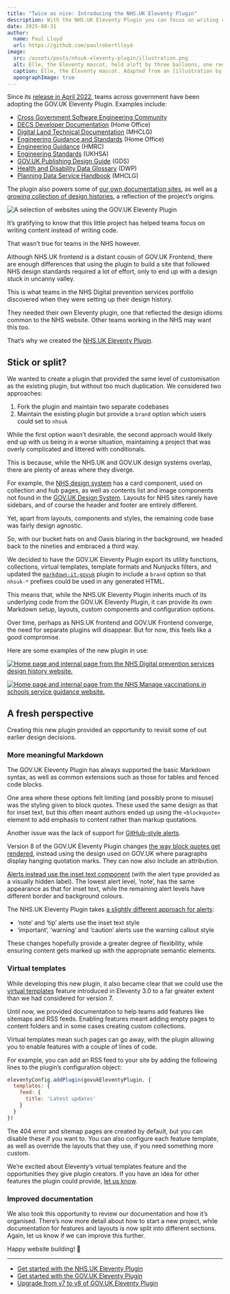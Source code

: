 ```yaml
---
title: "Twice as nice: Introducing the NHS.UK Eleventy Plugin"
description: With the NHS.UK Eleventy Plugin you can focus on writing content instead of writing code.
date: 2025-08-31
author:
  name: Paul Lloyd
  url: https://github.com/paulrobertlloyd
image:
  src: /assets/posts/nhsuk-eleventy-plugin/illustration.png
  alt: Elle, the Eleventy mascot, held aloft by three balloons, one red and two blue.
  caption: Elle, the Eleventy mascot. Adapted from an [illustration by David Neal](https://www.11ty.dev/blog/mascot-david/)
  opengraphImage: true
---
```


Since its [release in April 2022](https://x-govuk.org/posts/govuk-eleventy-plugin/), teams across government have been adopting the GOV.UK Eleventy Plugin. Examples include:

- [Cross Government Software Engineering Community](https://uk-x-gov-software-community.github.io)
- [DECS Developer Documentation](https://ukhomeoffice.github.io/hocs/) (Home Office)
- [Digital Land Technical Documentation](https://digital-land.github.io/technical-documentation) (MHCLG)
- [Engineering Guidance and Standards](https://engineering.homeoffice.gov.uk) (Home Office)
- [Engineering Guidance](https://engineering.hmrc.gov.uk) (HMRC)
- [Engineering Standards](https://ukhsa-collaboration.github.io/standards-org/) (UKHSA)
- [GOV.UK Publishing Design Guide](https://design-guide.publishing.service.gov.uk) (GDS)
- [Health and Disability Data Glossary](https://dwp-health-data-glossary.netlify.app) (DWP)
- [Planning Data Service Handbook](https://handbook.planning.data.gov.uk) (MHCLG)

The plugin also powers some of [our own documentation sites](/projects), as well as [a growing collection of design histories](https://govuk-design-history.x-govuk.org/directory/), a reflection of the project’s origins.

![A selection of websites using the GOV.UK Eleventy Plugin](/assets/posts/nhsuk-eleventy-plugin/govuk-eleventy-plugin-sites.png)

It’s gratifying to know that this little project has helped teams focus on writing content instead of writing code.

That wasn’t true for teams in the NHS however.

Although NHS.UK frontend is a distant cousin of GOV.UK Frontend, there are enough differences that using the plugin to build a site that followed NHS design standards required a lot of effort, only to end up with a design stuck in uncanny valley.

This is what teams in the NHS Digital prevention services portfolio discovered when they were setting up their design history.

They needed their own Eleventy plugin, one that reflected the design idioms common to the NHS website. Other teams working in the NHS may want this too.

That’s why we created the [NHS.UK Eleventy Plugin](https://x-govuk.org/nhsuk-eleventy-plugin/).

## Stick or split?

We wanted to create a plugin that provided the same level of customisation as the existing plugin, but without too much duplication. We considered two approaches:

1. Fork the plugin and maintain two separate codebases
2. Maintain the existing plugin but provide a `brand` option which users could set to `nhsuk`

While the first option wasn’t desirable, the second approach would likely end up with us being in a worse situation, maintaining a project that was overly complicated and littered with conditionals.

This is because, while the NHS.UK and GOV.UK design systems overlap, there are plenty of areas where they diverge.

For example, the [NHS design system](https://service-manual.nhs.uk/design-system) has a card component, used on collection and hub pages, as well as contents list and image components not found in the [GOV.UK Design System](https://design-system.service.gov.uk). Layouts for NHS sites rarely have sidebars, and of course the header and footer are entirely different.

Yet, apart from layouts, components and styles, the remaining code base was fairly design agnostic.

So, with our bucket hats on and Oasis blaring in the background, we headed back to the nineties and embraced a third way.

We decided to have the GOV.UK Eleventy Plugin export its utility functions, collections, virtual templates, template formats and Nunjucks filters, and updated the [`markdown-it-govuk`](https://github.com/x-govuk/markdown-it-govuk) plugin to include a `brand` option so that `nhsuk-*` prefixes could be used in any generated HTML.

This means that, while the NHS.UK Eleventy Plugin inherits much of its underlying code from the GOV.UK Eleventy Plugin, it can provide its own Markdown setup, layouts, custom components and configuration options.

Over time, perhaps as NHS.UK frontend and GOV.UK Frontend converge, the need for separate plugins will disappear. But for now, this feels like a good compromise.

Here are some examples of the new plugin in use:

[![Home page and internal page from the NHS Digital prevention services design history website.](/assets/posts/nhsuk-eleventy-plugin/nhsuk-design-history.png 'Digital prevention services design history')](https://design-history.prevention-services.nhs.uk)

[![Home page and internal page from the NHS Manage vaccinations in schools service guidance website.](/assets/posts/nhsuk-eleventy-plugin/nhsuk-service-guidance.png 'Manage vaccinations in schools service guidance')](https://guide.manage-vaccinations-in-schools.nhs.uk)

## A fresh perspective

Creating this new plugin provided an opportunity to revisit some of out earlier design decisions.

### More meaningful Markdown

The GOV.UK Eleventy Plugin has always supported the basic Markdown syntax, as well as common extensions such as those for tables and fenced code blocks.

One area where these options felt limiting (and possibly prone to misuse) was the styling given to block quotes. These used the same design as that for inset text, but this often meant authors ended up using the `<blockquote>` element to add emphasis to content rather than markup quotations.

Another issue was the lack of support for [GitHub-style alerts](https://docs.github.com/en/get-started/writing-on-github/getting-started-with-writing-and-formatting-on-github/basic-writing-and-formatting-syntax#alerts).

Version 8 of the GOV.UK Eleventy Plugin changes [the way block quotes get rendered](https://govuk-eleventy-plugin.x-govuk.org/example/markdown/#blockquotes), instead using the design used on GOV.UK where paragraphs display hanging quotation marks. They can now also include an attribution.

[Alerts instead use the inset text component](https://govuk-eleventy-plugin.x-govuk.org/example/markdown/#alerts) (with the alert type provided as a visually hidden label). The lowest alert level, ‘note’, has the same appearance as that for inset text, while the remaining alert levels have different border and background colours.

The NHS.UK Eleventy Plugin takes [a slightly different approach for alerts](https://x-govuk.org/nhsuk-eleventy-plugin/example/markdown/#alerts):

- ‘note‘ and ‘tip’ alerts use the inset text style
- ‘important‘, ‘warning‘ and ‘caution’ alerts use the warning callout style

These changes hopefully provide a greater degree of flexibility, while ensuring content gets marked up with the appropriate semantic elements.

### Virtual templates

While developing this new plugin, it also became clear that we could use the [virtual templates](https://www.11ty.dev/docs/virtual-templates/) feature introduced in Eleventy 3.0 to a far greater extent than we had considered for version 7.

Until now, we provided documentation to help teams add features like sitemaps and RSS feeds. Enabling features meant adding empty pages to content folders and in some cases creating custom collections.

Virtual templates mean such pages can go away, with the plugin allowing you to enable features with a couple of lines of code.

For example, you can add an RSS feed to your site by adding the following lines to the plugin’s configuration object:

```js
eleventyConfig.addPlugin(govukEleventyPlugin, {
  templates: {
    feed: {
      title: 'Latest updates'
    }
  }
})
```

The 404 error and sitemap pages are created by default, but you can disable these if you want to. You can also configure each feature template, as well as override the layouts that they use, if you need something more custom.

We’re excited about Eleventy’s virtual templates feature and the opportunities they give plugin creators. If you have an idea for other features the plugin could provide, [let us know](https://github.com/x-govuk/govuk-eleventy-plugin/issues).

### Improved documentation

We also took this opportunity to review our documentation and how it’s organised. There’s now more detail about how to start a new project, while documentation for features and layouts is now split into different sections. Again, let us know if we can improve this further.

Happy website building! 🎈

---

- [Get started with the NHS.UK Eleventy Plugin](https://x-govuk.org/nhsuk-eleventy-plugin/get-started/)
- [Get started with the GOV.UK Eleventy Plugin](https://govuk-eleventy-plugin.x-govuk.org/get-started/)
- [Upgrade from v7 to v8 of GOV.UK Eleventy Plugin](https://govuk-eleventy-plugin.x-govuk.org/get-started/upgrading/7-to-8/)
